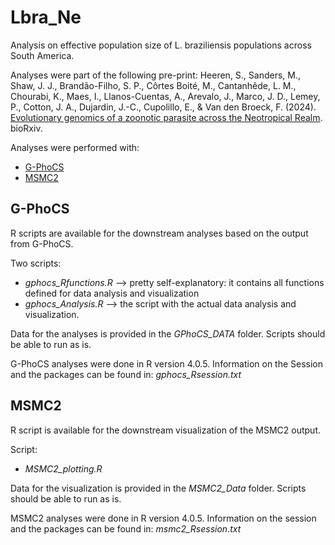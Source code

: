 # Lbra_Ne
Analysis on effective population size of L. braziliensis populations across South America.

Analyses were part of the following pre-print:
Heeren, S., Sanders, M., Shaw, J. J., Brandão-Filho, S. P., Côrtes Boité, M., Cantanhêde, L. M., Chourabi, K., Maes, I., Llanos-Cuentas, A., Arevalo, J., Marco, J. D., Lemey, P., Cotton, J. A., Dujardin, J.-C., Cupolillo, E., & Van den Broeck, F. (2024). [Evolutionary genomics of a zoonotic parasite across the Neotropical Realm](https://doi.org/10.1101/2024.06.06.597691). bioRxiv.

Analyses were performed with:
- [G-PhoCS](https://github.com/gphocs-dev/G-PhoCS)
- [MSMC2](https://github.com/stschiff/msmc2)

## G-PhoCS
R scripts are available for the downstream analyses based on the output from G-PhoCS.

Two scripts:
- *gphocs_Rfunctions.R* --> pretty self-explanatory: it contains all functions defined for data analysis and visualization
- *gphocs_Analysis.R* --> the script with the actual data analysis and visualization.

Data for the analyses is provided in the *GPhoCS_DATA* folder.
Scripts should be able to run as is.

G-PhoCS analyses were done in R version 4.0.5. Information on the Session and the packages can be found in: *gphocs_Rsession.txt*

## MSMC2
R script is available for the downstream visualization of the MSMC2 output.

Script:
- *MSMC2_plotting.R* 

Data for the visualization is provided in the *MSMC2_Data* folder.
Scripts should be able to run as is.

MSMC2 analyses were done in R version 4.0.5. Information on the session and the packages can be found in: *msmc2_Rsession.txt*

